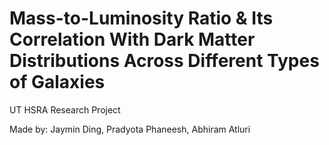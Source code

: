 # Mass-to-Luminosity Ratio & Its Correlation With Dark Matter Distributions Across Different Types of Galaxies
UT HSRA Research Project

Made by:
Jaymin Ding, Pradyota Phaneesh, Abhiram Atluri
